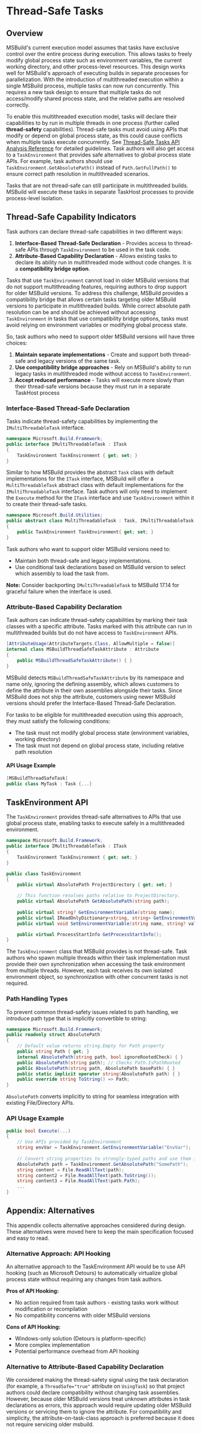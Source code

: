 # Thread-Safe Tasks

## Overview

MSBuild's current execution model assumes that tasks have exclusive control over the entire process during execution. This allows tasks to freely modify global process state such as environment variables, the current working directory, and other process-level resources. This design works well for MSBuild's approach of executing builds in separate processes for parallelization. With the introduction of multithreaded execution within a single MSBuild process, multiple tasks can now run concurrently. This requires a new task design to ensure that multiple tasks do not access/modify shared process state, and the relative paths are resolved correctly.

To enable this multithreaded execution model, tasks will declare their capabilities to by run in multiple threads in one process (further called **thread-safety** capabilities). Thread-safe tasks must avoid using APIs that modify or depend on global process state, as this could cause conflicts when multiple tasks execute concurrently. See [Thread-Safe Tasks API Analysis Reference](thread-safe-tasks-api-analysis.md) for detailed guidelines. Task authors will also get access to a `TaskEnvironment` that provides safe alternatives to global process state APIs. For example, task authors should use `TaskEnvironment.GetAbsolutePath()` instead of `Path.GetFullPath()` to ensure correct path resolution in multithreaded scenarios.

Tasks that are not thread-safe can still participate in multithreaded builds. MSBuild will execute these tasks in separate TaskHost processes to provide process-level isolation.

## Thread-Safe Capability Indicators

Task authors can declare thread-safe capabilities in two different ways:
1. **Interface-Based Thread-Safe Declaration** - Provides access to thread-safe APIs through `TaskEnvironment` to be used in the task code.
2. **Attribute-Based Capability Declaration** - Allows existing tasks to declare its ability run in multithreaded mode without code changes. It is a **compatibility bridge option**.

Tasks that use `TaskEnvironment` cannot load in older MSBuild versions that do not support multithreading features, requiring authors to drop support for older MSBuild versions. To address this challenge, MSBuild provides a compatibility bridge that allows certain tasks targeting older MSBuild versions to participate in multithreaded builds. While correct absolute path resolution can be and should be achieved without accessing `TaskEnvironment` in tasks that use compatibility bridge options, tasks must avoid relying on environment variables or modifying global process state.

So, task authors who need to support older MSBuild versions will have three choices:
1. **Maintain separate implementations** - Create and support both thread-safe and legacy versions of the same task.
2. **Use compatibility bridge approaches** - Rely on MSBuild's ability to run legacy tasks in multithreaded mode without access to `TaskEnvironment`.
3. **Accept reduced performance** - Tasks will execute more slowly than their thread-safe versions because they must run in a separate TaskHost process

### Interface-Based Thread-Safe Declaration

Tasks indicate thread-safety capabilities by implementing the `IMultiThreadableTask` interface.

```csharp
namespace Microsoft.Build.Framework;
public interface IMultiThreadableTask : ITask
{
    TaskEnvironment TaskEnvironment { get; set; }
}
```

Similar to how MSBuild provides the abstract `Task` class with default implementations for the `ITask` interface, MSBuild will offer a `MultiThreadableTask` abstract class with default implementations for the `IMultiThreadableTask` interface. Task authors will only need to implement the `Execute` method for the `ITask` interface and use `TaskEnvironment` within it to create their thread-safe tasks.

```csharp
namespace Microsoft.Build.Utilities;
public abstract class MultiThreadableTask : Task, IMultiThreadableTask
{
    public TaskEnvironment TaskEnvironment{ get; set; }
}
```

Task authors who want to support older MSBuild versions need to:
- Maintain both thread-safe and legacy implementations.
- Use conditional task declarations based on MSBuild version to select which assembly to load the task from.

**Note:** Consider backporting `IMultiThreadableTask` to MSBuild 17.14 for graceful failure when the interface is used.

### Attribute-Based Capability Declaration

Task authors can indicate thread-safety capabilities by marking their task classes with a specific attribute. Tasks marked with this attribute can run in multithreaded builds but do not have access to `TaskEnvironment` APIs.

```csharp
[AttributeUsage(AttributeTargets.Class, AllowMultiple = false)]
internal class MSBuildThreadSafeTaskAttribute : Attribute
{
    public MSBuildThreadSafeTaskAttribute() { }
}
```

MSBuild detects `MSBuildThreadSafeTaskAttribute` by its namespace and name only, ignoring the defining assembly, which allows customers to define the attribute in their own assemblies alongside their tasks. Since MSBuild does not ship the attribute, customers using newer MSBuild versions should prefer the Interface-Based Thread-Safe Declaration.

For tasks to be eligible for multithreaded execution using this approach, they must satisfy the following conditions:
- The task must not modify global process state (environment variables, working directory)
- The task must not depend on global process state, including relative path resolution

#### API Usage Example

```csharp
[MSBuildThreadSafeTask]
public class MyTask : Task {...}
```

## TaskEnvironment API

The `TaskEnvironment` provides thread-safe alternatives to APIs that use global process state, enabling tasks to execute safely in a multithreaded environment.

```csharp
namespace Microsoft.Build.Framework;
public interface IMultiThreadableTask : ITask
{
    TaskEnvironment TaskEnvironment { get; set; }
}

public class TaskEnvironment
{ 
    public virtual AbsolutePath ProjectDirectory { get; set; }

    // This function resolves paths relative to ProjectDirectory.
    public virtual AbsolutePath GetAbsolutePath(string path);
    
    public virtual string? GetEnvironmentVariable(string name);
    public virtual IReadOnlyDictionary<string, string> GetEnvironmentVariables();
    public virtual void SetEnvironmentVariable(string name, string? value);

    public virtual ProcessStartInfo GetProcessStartInfo();
}
```

The `TaskEnvironment` class that MSBuild provides is not thread-safe. Task authors who spawn multiple threads within their task implementation must provide their own synchronization when accessing the task environment from multiple threads. However, each task receives its own isolated environment object, so synchronization with other concurrent tasks is not required.

### Path Handling Types

To prevent common thread-safety issues related to path handling, we introduce path type that is implicitly convertible to string:

```csharp
namespace Microsoft.Build.Framework;
public readonly struct AbsolutePath
{
    // Default value returns string.Empty for Path property
    public string Path { get; }
    internal AbsolutePath(string path, bool ignoreRootedCheck) { }
    public AbsolutePath(string path); // Checks Path.IsPathRooted
    public AbsolutePath(string path, AbsolutePath basePath) { }
    public static implicit operator string(AbsolutePath path) { }
    public override string ToString() => Path;
}
```

`AbsolutePath` converts implicitly to string for seamless integration with existing File/Directory APIs.

### API Usage Example

```csharp
public bool Execute(...)
{
    // Use APIs provided by TaskEnvironment
    string envVar = TaskEnvironment.GetEnvironmentVariable("EnvVar");
       
    // Convert string properties to strongly-typed paths and use them in standard File/Directory APIs
    AbsolutePath path = TaskEnvironment.GetAbsolutePath("SomePath");
    string content = File.ReadAllText(path);
    string content2 = File.ReadAllText(path.ToString());
    string content3 = File.ReadAllText(path.Path);
    ...
}
```

## Appendix: Alternatives

This appendix collects alternative approaches considered during design. These alternatives were moved here to keep the main specification focused and easy to read.

### Alternative Approach: API Hooking

An alternative approach to the TaskEnvironment API would be to use API hooking (such as Microsoft Detours) to automatically virtualize global process state without requiring any changes from task authors.

**Pros of API Hooking:**
- No action required from task authors - existing tasks work without modification or recompilation
- No compatibility concerns with older MSBuild versions

**Cons of API Hooking:**
- Windows-only solution (Detours is platform-specific)
- More complex implementation
- Potential performance overhead from API hooking

### Alternative to Attribute-Based Capability Declaration

We considered making the thread-safety signal using the task declaration (for example, a `ThreadSafe="true"` attribute on `UsingTask`) so that project authors could declare compatibility without changing task assemblies. However, because older MSBuild versions treat unknown attributes in task declarations as errors, this approach would require updating older MSBuild versions or servicing them to ignore the attribute. For compatibility and simplicity, the attribute-on-task-class approach is preferred because it does not require servicing older msbuild.
